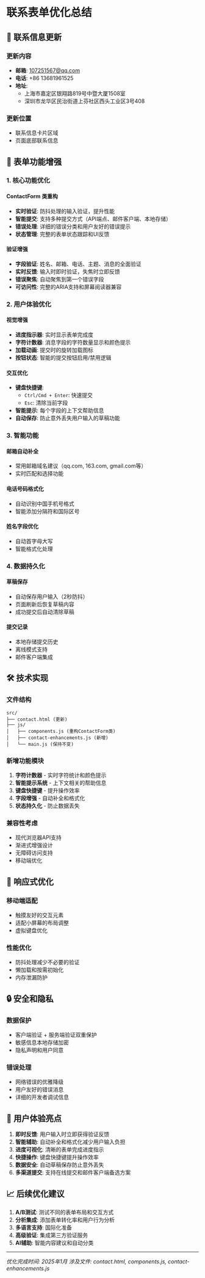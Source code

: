# 联系表单优化总结

## 📧 联系信息更新

### 更新内容
- **邮箱**: 107251567@qq.com
- **电话**: +86 13681961525  
- **地址**: 
  - 上海市嘉定区银翔路819号中暨大厦1508室
  - 深圳市龙华区民治街道上芬社区西头工业区3号408

### 更新位置
- 联系信息卡片区域
- 页面底部联系信息

## 🚀 表单功能增强

### 1. 核心功能优化

#### ContactForm 类重构
- **实时验证**: 防抖处理的输入验证，提升性能
- **智能提交**: 支持多种提交方式（API端点、邮件客户端、本地存储）
- **错误处理**: 详细的错误分类和用户友好的错误提示
- **状态管理**: 完整的表单状态跟踪和UI反馈

#### 验证增强
- **字段验证**: 姓名、邮箱、电话、主题、消息的全面验证
- **实时反馈**: 输入时即时验证，失焦时立即反馈
- **错误聚焦**: 自动聚焦到第一个错误字段
- **可访问性**: 完整的ARIA支持和屏幕阅读器兼容

### 2. 用户体验优化

#### 视觉增强
- **进度指示器**: 实时显示表单完成度
- **字符计数器**: 消息字段的字符数量显示和颜色提示
- **加载动画**: 提交时的旋转加载图标
- **按钮状态**: 智能的提交按钮启用/禁用逻辑

#### 交互优化
- **键盘快捷键**: 
  - `Ctrl/Cmd + Enter`: 快速提交
  - `Esc`: 清除当前字段
- **智能提示**: 每个字段的上下文帮助信息
- **自动保存**: 防止意外丢失用户输入的草稿功能

### 3. 智能功能

#### 邮箱自动补全
- 常用邮箱域名建议（qq.com, 163.com, gmail.com等）
- 实时匹配和选择功能

#### 电话号码格式化
- 自动识别中国手机号格式
- 智能添加分隔符和国际区号

#### 姓名字段优化
- 自动首字母大写
- 智能格式化处理

### 4. 数据持久化

#### 草稿保存
- 自动保存用户输入（2秒防抖）
- 页面刷新后恢复草稿内容
- 成功提交后自动清除草稿

#### 提交记录
- 本地存储提交历史
- 离线模式支持
- 邮件客户端集成

## 🛠 技术实现

### 文件结构
```
src/
├── contact.html (更新)
├── js/
│   ├── components.js (重构ContactForm类)
│   ├── contact-enhancements.js (新增)
│   └── main.js (保持不变)
```

### 新增功能模块
1. **字符计数器** - 实时字符统计和颜色提示
2. **智能提示系统** - 上下文相关的帮助信息
3. **键盘快捷键** - 提升操作效率
4. **字段增强** - 自动补全和格式化
5. **状态持久化** - 防止数据丢失

### 兼容性考虑
- 现代浏览器API支持
- 渐进式增强设计
- 无障碍访问支持
- 移动端优化

## 📱 响应式优化

### 移动端适配
- 触摸友好的交互元素
- 适配小屏幕的布局调整
- 虚拟键盘优化

### 性能优化
- 防抖处理减少不必要的验证
- 懒加载和按需初始化
- 内存泄漏防护

## 🔒 安全和隐私

### 数据保护
- 客户端验证 + 服务端验证双重保护
- 敏感信息本地存储加密
- 隐私声明和用户同意

### 错误处理
- 网络错误的优雅降级
- 用户友好的错误消息
- 详细的开发者调试信息

## 🎯 用户体验亮点

1. **即时反馈**: 用户输入时立即获得验证反馈
2. **智能辅助**: 自动补全和格式化减少用户输入负担
3. **进度可视化**: 清晰的表单完成进度指示
4. **快捷操作**: 键盘快捷键提升操作效率
5. **数据安全**: 自动草稿保存防止意外丢失
6. **多渠道提交**: 支持在线提交和邮件客户端备选方案

## 📈 后续优化建议

1. **A/B测试**: 测试不同的表单布局和交互方式
2. **分析集成**: 添加表单转化率和用户行为分析
3. **多语言支持**: 国际化准备
4. **高级验证**: 集成第三方验证服务
5. **AI辅助**: 智能内容建议和自动分类

---

*优化完成时间: 2025年1月*
*涉及文件: contact.html, components.js, contact-enhancements.js*